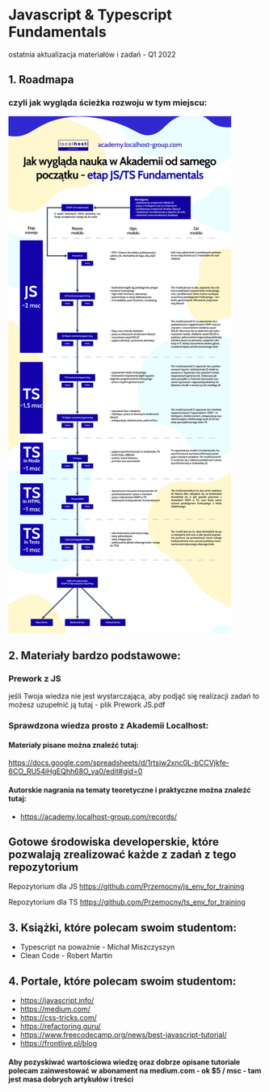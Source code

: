 # Javascript & Typescript Fundamentals

ostatnia aktualizacja materiałów i zadań - Q1 2022

## 1. Roadmapa

### czyli jak wygląda ścieżka rozwoju w tym miejscu:

![alt text](roadmapa_etapu.png "Roadmapa")

## 2. Materiały bardzo podstawowe:

### Prework z JS

jeśli Twoja wiedza nie jest wystarczająca, aby podjąć się realizacji zadań to możesz uzupełnić ją tutaj - plik Prework JS.pdf

### Sprawdzona wiedza prosto z Akademii Localhost:

#### Materiały pisane można znaleźć tutaj:

https://docs.google.com/spreadsheets/d/1rtsiw2xnc0L-bCCVjkfe-6CO_RU54iHgEQhh68O_ya0/edit#gid=0

#### Autorskie nagrania na tematy teoretyczne i praktyczne można znaleźć tutaj:

- https://academy.localhost-group.com/records/

## Gotowe środowiska developerskie, które pozwalają zrealizować każde z zadań z tego repozytorium

Repozytorium dla JS
https://github.com/Przemocny/js_env_for_training

Repozytorium dla TS
https://github.com/Przemocny/ts_env_for_training

## 3. Książki, które polecam swoim studentom:

- Typescript na poważnie - Michał Miszczyszyn
- Clean Code - Robert Martin

## 4. Portale, które polecam swoim studentom:

- https://javascript.info/
- https://medium.com/
- https://css-tricks.com/
- https://refactoring.guru/
- https://www.freecodecamp.org/news/best-javascript-tutorial/
- https://frontlive.pl/blog

#### Aby pozyskiwać wartościowa wiedzę oraz dobrze opisane tutoriale polecam zainwestować w abonament na medium.com - ok $5 / msc - tam jest masa dobrych artykułów i treści
